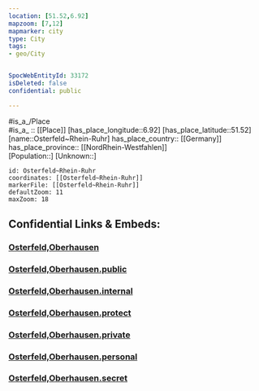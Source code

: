 ```yaml
---
location: [51.52,6.92] 
mapzoom: [7,12] 
mapmarker: city 
type: City
tags:
- geo/City


SpocWebEntityId: 33172
isDeleted: false
confidential: public

---
```

#is_a_/Place  
#is_a_ :: [[Place]] 
[has_place_longitude::6.92] 
[has_place_latitude::51.52] 
[name::Osterfeld~Rhein-Ruhr] 
has_place_country:: [[Germany]]  
has_place_province:: [[NordRhein-Westfahlen]]  
[Population::] 
[Unknown::] 


```leaflet
id: Osterfeld~Rhein-Ruhr
coordinates: [[Osterfeld~Rhein-Ruhr]] 
markerFile: [[Osterfeld~Rhein-Ruhr]] 
defaultZoom: 11 
maxZoom: 18
```


## Confidential Links & Embeds: 

### [Osterfeld,Oberhausen](/_Standards/Earth/Continent/Europe/Europe~Central/Germany/Germany~West/Nordrhein-Westfalen/counties~NW/Oberhausen,Westfahlen/Osterfeld,Oberhausen.md) 

### [Osterfeld,Oberhausen.public](/_public/Earth/Continent/Europe/Europe~Central/Germany/Germany~West/Nordrhein-Westfalen/counties~NW/Oberhausen,Westfahlen/Osterfeld,Oberhausen.public.md) 

### [Osterfeld,Oberhausen.internal](/_internal/Earth/Continent/Europe/Europe~Central/Germany/Germany~West/Nordrhein-Westfalen/counties~NW/Oberhausen,Westfahlen/Osterfeld,Oberhausen.internal.md) 

### [Osterfeld,Oberhausen.protect](/_protect/Earth/Continent/Europe/Europe~Central/Germany/Germany~West/Nordrhein-Westfalen/counties~NW/Oberhausen,Westfahlen/Osterfeld,Oberhausen.protect.md) 

### [Osterfeld,Oberhausen.private](/_private/Earth/Continent/Europe/Europe~Central/Germany/Germany~West/Nordrhein-Westfalen/counties~NW/Oberhausen,Westfahlen/Osterfeld,Oberhausen.private.md) 

### [Osterfeld,Oberhausen.personal](/_personal/Earth/Continent/Europe/Europe~Central/Germany/Germany~West/Nordrhein-Westfalen/counties~NW/Oberhausen,Westfahlen/Osterfeld,Oberhausen.personal.md) 

### [Osterfeld,Oberhausen.secret](/_secret/Earth/Continent/Europe/Europe~Central/Germany/Germany~West/Nordrhein-Westfalen/counties~NW/Oberhausen,Westfahlen/Osterfeld,Oberhausen.secret.md)


